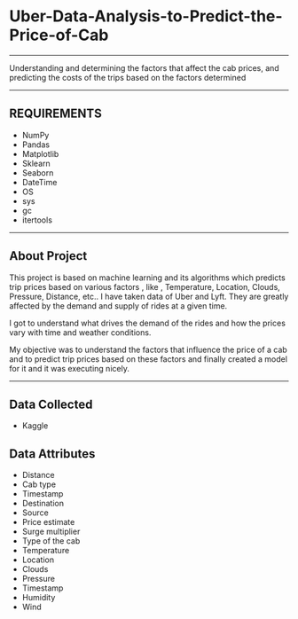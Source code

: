 # Uber-Data-Analysis-to-Predict-the-Price-of-Cab
__________________________________

Understanding and determining the factors that affect the cab prices, and predicting the costs of the trips based on the factors determined
__________________________________


## REQUIREMENTS 
* NumPy 
* Pandas 
* Matplotlib
* Sklearn
* Seaborn
* DateTime
* OS
* sys
* gc
* itertools
__________________________________ 

## About Project 

This project is based on machine learning and its algorithms which predicts trip prices based on various factors , like , Temperature, Location, Clouds, Pressure, Distance, etc.. I have taken data of Uber and Lyft. They are greatly affected by the demand and supply of rides at a given time. 

I got to understand what drives the demand of the rides and how the prices vary with time and weather conditions. 

My objective was to understand the factors that influence the price of a cab and to predict trip prices based on these factors and finally created a model for it and it was executing nicely.
_________________________________ 

## Data Collected 

* Kaggle 

## Data Attributes
* Distance
* Cab type
* Timestamp
* Destination
* Source
* Price estimate
* Surge multiplier
* Type of the cab
* Temperature
* Location
* Clouds
* Pressure
* Timestamp
* Humidity
* Wind
